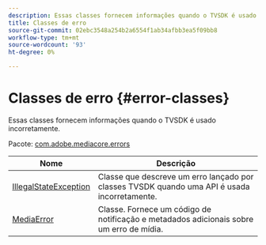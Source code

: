 ```yaml
---
description: Essas classes fornecem informações quando o TVSDK é usado incorretamente.
title: Classes de erro
source-git-commit: 02ebc3548a254b2a6554f1ab34afbb3ea5f09bb8
workflow-type: tm+mt
source-wordcount: '93'
ht-degree: 0%

---
```


# Classes de erro {#error-classes}

Essas classes fornecem informações quando o TVSDK é usado incorretamente.

Pacote: [com.adobe.mediacore.errors](https://help.adobe.com/en_US/primetime/api/psdk/asdoc-dhls_1.4/com/adobe/mediacore/errors/package-detail.html)

| Nome | Descrição |
|---|---|
| [IllegalStateException](https://help.adobe.com/en_US/primetime/api/psdk/asdoc-dhls_1.4/com/adobe/mediacore/errors/IllegalStateException.html) | Classe que descreve um erro lançado por classes TVSDK quando uma API é usada incorretamente. |
| [MediaError](https://help.adobe.com/en_US/primetime/api/psdk/asdoc-dhls_1.4/com/adobe/mediacore/errors/MediaError.html) | Classe. Fornece um código de notificação e metadados adicionais sobre um erro de mídia. |
